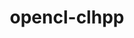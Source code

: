 ---
title: "opencl-clhpp"
layout: cache
categories: [package, develop]
meta: {"compilers": ["gcc@11.4.0"], "num_specs": 6, "num_specs_by_stack": {"e4s": 6, "root": 6}, "oss": ["ubuntu22.04"], "platforms": ["linux"], "stacks": ["e4s", "root"], "targets": ["x86_64_v3"], "versions": ["2.0.16"]}
spec_details: [{"compiler": "gcc@11.4.0", "hash": "262np4jfmoe3b737mvvkodh3lc7s5oul", "os": "ubuntu22.04", "platform": "linux", "size": "-", "stacks": ["e4s", "root"], "target": "x86_64_v3", "variants": ["build_system=cmake", "build_type=Release", "generator=make", "~ipo"], "versions": ["2.0.16"]}, {"compiler": "gcc@11.4.0", "hash": "42lw3g6bq5z37al3pnbkwax6v7whgpfg", "os": "ubuntu22.04", "platform": "linux", "size": "-", "stacks": ["e4s", "root"], "target": "x86_64_v3", "variants": ["build_system=cmake", "build_type=Release", "generator=make", "~ipo"], "versions": ["2.0.16"]}, {"compiler": "gcc@11.4.0", "hash": "5w2eur73376cgi6khoiwloc5ytvt3m2h", "os": "ubuntu22.04", "platform": "linux", "size": "-", "stacks": ["e4s", "root"], "target": "x86_64_v3", "variants": ["build_system=cmake", "build_type=Release", "generator=make", "~ipo"], "versions": ["2.0.16"]}, {"compiler": "gcc@11.4.0", "hash": "gthencvc7uztzkwwz2ip5nz6qdadb5j6", "os": "ubuntu22.04", "platform": "linux", "size": "-", "stacks": ["e4s", "root"], "target": "x86_64_v3", "variants": ["build_system=cmake", "build_type=Release", "generator=make", "~ipo"], "versions": ["2.0.16"]}, {"compiler": "gcc@11.4.0", "hash": "kixebmwydbpe2ot3gjbwgeluo3llgdei", "os": "ubuntu22.04", "platform": "linux", "size": "-", "stacks": ["e4s", "root"], "target": "x86_64_v3", "variants": ["build_system=cmake", "build_type=Release", "generator=make", "~ipo"], "versions": ["2.0.16"]}, {"compiler": "gcc@11.4.0", "hash": "mtcgja7eyo7ycdsou23h6ojzn3mz54v2", "os": "ubuntu22.04", "platform": "linux", "size": "-", "stacks": ["e4s", "root"], "target": "x86_64_v3", "variants": ["build_system=cmake", "build_type=Release", "generator=make", "~ipo"], "versions": ["2.0.16"]}]
---